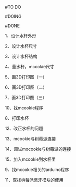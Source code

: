 #TO DO


#DOING


#DONE

1、设计水杯外形

2、设计水杯尺寸

3、设计水杯结构

4、量水杯，mcookie尺寸

5、画3D打印图（一）

6、画3D打印图（二）

7、画3D打印图（三）

10、找mcookie程序

8、打印水杯

12、改正水杯的问题

13、mcookie与树莓派连接

14、调试mocookie与树莓派的连接

15、加入mcookie到水杯里

9、找mcookie相关的arduino程序

11、查找树莓派蓝牙模块的使用


